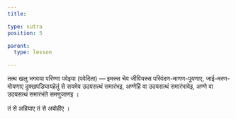 ```yaml
---
title: 

type: sutra
position: 5

parent:
  type: lesson

---
```


तत्थ खलु भगवया परिण्णा पवेइया (पवेदिता) — इमस्स चेव जीवियस्स परिवंदण-माणण-पूयणाए,  जाई-मरण-मोयणाए दुक्खपडिघायहेतुं से सयमेव उदयसत्थं समारंभइ, अण्णेहिं वा उदयसत्थं समारंभावेइ, अण्णे वा उदयसत्थं समारंभंते समणुजाणइ । 

तं से अहियाए तं से अबोहीए । 